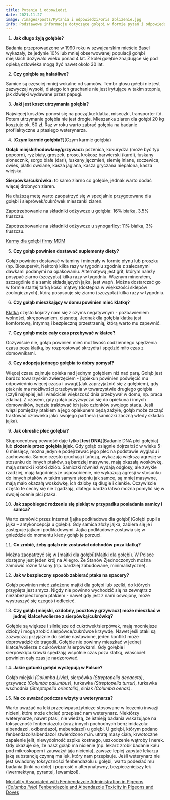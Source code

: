 ```yaml
---
title: Pytania i odpowiedzi
date: 2021.11.27
image: /images/posts/Pytania i odpowiedzi/Gris zblizenie.jpg
info: Podstawowe informacje dotyczące gołębi w formie pytań i odpowiedzi.
---
```


1. **Jak długo żyją gołębie?**

Badania przeprowadzone w 1990 roku w szwajcarskim mieście Basel wykazały, że jedynie 10% lub mniej obserwowanej populacji gołębi miejskich dożywało wieku ponad 4 lat. Z kolei gołębie znajdujące się pod opieką człowieka mogą żyć nawet około 30 lat.

2. **Czy gołębie są hałaśliwe?**

Samice są częściej mniej wokalne od samców. Tembr głosu gołębi nie jest zazwyczaj wysoki, dlatego ich gruchanie nie jest irytujące w takim stopniu, jak dźwięki wydawane przez papugi.

3. **Jaki jest koszt utrzymania gołębia?**

Najwięcej kosztów ponosi się na początku: klatka, miseczki, transporter itd. Potem utrzymanie gołębia nie jest drogie. Mieszanka ziaren dla gołębi 20 kg kosztuje ok. 50 zł. Raz w roku warto zabrać gołębia na badanie profilaktyczne u ptasiego weterynarza.

4. [**Czym karmić gołębia?**](Czym karmić gołębia)

**Gołąb miejski/hodowlany/grzywacz:** pszenica, kukurydza (może być typ popcorn), ryż biały, groszek, proso, krokosz barwierski (kardi), łuskany słonecznik, sorgo białe (dari), łuskany jęczmień, siemię lniane, soczewica, owies, płatki owsiane, kasza jaglana, kasza gryczana niepalona, kasza wiejska.

**Sierpówka/cukrówka:** to samo ziarno co gołębie, jednak warto dodać więcej drobnych ziaren.

Na dłuższą metę warto zaopatrzyć się w specjalnie przygotowane dla gołębi i sieprówek/cukrówek mieszanki ziaren.

Zapotrzebowanie na składniki odżywcze u gołębia: 16% białka, 3.5% tłuszczu.

Zapotrzebowanie na składniki odżywcze u synogarlicy: 11% białka, 3% tłuszczu.

[Karmy dla gołębi firmy MDM](https://zurawinka-bakalie.pl/karmy-dla-golebi,23)

5. **Czy gołąb powinien dostawać suplementy diety?**

Gołąb powinien dostawać witaminy i minerały w formie płynu lub proszku (np. Biosupervit, Nekton) kilka razy w tygodniu zgodnie z zalecanymi dawkami podanymi na opakowaniu. Alternatywą jest grit, którym należy posypać ziarno (szczypta) kilka razy w tygodniu. Ważnym minerałem, szczególnie dla samic składających jajka, jest wapń. Można dostarczać go w formie startej tarką kości mątwy (dostępna w większości sklepów zoologicznych), którą posyspuje się ziarno (szczypta) kilka razy w tygodniu.

6. **Czy gołąb mieszkający w domu powinien mieć klatkę?**

[Klatka](Klatka) często kojarzy nam się z czymś negatywnym - pozbawieniem wolności, skrępowaniem, ciasnotą. Jednak dla gołębia klatka jest komfortową, intymną i bezpieczną przestrzenią, którą warto mu zapewnić.

7. **Czy gołąb może cały czas przebywać w klatce?**

Oczywiście nie, gołąb powinien mieć możliwość codziennego spędzenia czasu poza klatką, by rozprostować skrzydła i spędzić miło czas z domownikami.

8. **Czy adopcja jednego gołębia to dobry pomysł?**

Więcej czasu zajmuje opieka nad jednym gołębiem niż nad parą. Gołąb jest bardzo towarzyskim zwierzęciem - [opiekun powinien poświęcić mu odpowiednio więcej czasu i uwagi](Jak zaprzyjaźnić się z gołębiem), gdy ptak nie ma możliwości przebywania w towarzystwie drugiego gołębia (czyli najlepiej jeśli właściciel większość dnia przebywał w domu, np. praca zdalna). Z czasem, gdy gołąb przyzwyczai się do opiekuna i innych domowników, będzie traktować ich jako członków swojego stada. Jeśli więzi pomiędzy ptakiem a jego opiekunem będą zażyłe, gołąb może zacząć traktować człowieka jako swojego partnera (samiczki zaczną wtedy składać jajka).

 9. **Jak określić płeć gołębia?**

Stuprocentową pewność daje tylko [**test DNA**](Badanie DNA płci gołębia) lub **złożenie przez gołębia jajek**. Gdy gołąb osiągnie dojrzałość w wieku 5-6 miesięcy, można jedynie podejrzewać jego płeć na podstawie wyglądu i zachowania. Samce często gruchają i tańczą, wykazują większą agresję w stosunku do innych ptaków, są bardziej masywne, mają okazałą woskówkę, mają szeroki i krótki dziób. Samiczki również wydają odgłosy, ale zwykle rzadziej, mają łagodniejsze usposobienie, nie wykazują agresji w stosunku do innych ptaków w takim samym stopniu jak samce, są mniej masywne, mają mało okazałą woskówkę, ich dzioby są długie i cienkie. Oczywiście często te cechy się nie zgadzają, dlatego bardzo łatwo można pomylić się w swojej ocenie płci ptaka. 

10. **Jak zapobiegać rodzeniu się piskląt w przypadku posiadania samicy i samca?**

Warto zamówić przez Internet [jajka podkładowe dla gołębi](Gołębi pupil a jajka – antykoncepcja u gołębi). Gdy samica złoży jajka, zabiera się je i zastępuje jajkami podkładowymi. Jajka podkładowe zostawia się w gnieździe do momentu kiedy gołąb je porzuci.

11. **Co zrobić, żeby gołąb nie zostawiał odchodów poza klatką?**

Można zaopatrzyć się w [majtki dla gołębi](Majtki dla gołębi). W Polsce dostępny jest jeden krój na Allegro. Ze Stanów Zjednoczonych można zamówić różne fasony (np. bardziej zabudowane, minimalistyczne).

12. **Jak w bezpieczny sposób zabierać ptaka na spacery?**

Gołąb powinien mieć założone majtki dla gołębi lub szelki, do których przypięta jest smycz. Nigdy nie powinno wychodzić się na zewnątrz z niezabezpieczonym ptakiem - nawet gdy jest z nami oswojony, może wystraszyć się czegoś i odlecieć. 

13. **Czy gołąb (miejski, ozdobny, pocztowy grzywacz) może mieszkać w jednej klatce/wolierze z sierpówką/cukrówką?**

Gołębie są większe i silniejsze od cukrówek/sierpówek, mają mocniejsze dzioby i mogą zrobić sierpówce/cukrówce krzywdę. Nawet jeśli ptaki są zazwyczaj przyjaźnie do siebie nastawione, jeden konflikt może doprowadzić do tragedii. Gołębie nie powinny mieszkać w jednej klatce/wolierze z cukrówkami/sierpówkami. Gdy gołębie i sierpówki/cukrówki spędzają wspólnie czas poza klatką, właściciel powinien cały czas je nadzorować.

14. **Jakie gatunki gołębi występują w Polsce?**

Gołąb miejski *(Columba Livia)*, sierpówka *(Streptopelia decaocto)*, grzywacz *(Columba palumbus)*, turkawka *(Streptopelia turtur)*, turkawka wschodnia *(Streptopelia orientalis)*, siniak *(Columba oenas)*.

15. **Na co uważać podczas wizyty u weterynarza?**

Warto uważać na leki przeciwpasożytnicze stosowane w leczeniu inwazji nicieni, które może chcieć przepisać nam weterynarz. Niektórzy weterynarze, nawet ptasi, nie wiedzą, że istnieją badania wskazujące na toksyczność fenbendazolu (oraz innych pochodnych benzimidazolu: albendazol, oxibendazol, mebendazol) u gołębi. U gołębi, którym podano fenbendazol/albendazol stwierdzono m.in. utratę masy ciała, krwotoczne zapalenie jelit, niewydolność szpiku kostnego, uszkodzenie wątroby i nerek. Gdy okazuje się, że nasz gołąb ma nicienie (np. lekarz zrobił badanie kału pod mikroskopem i zauważył jaja nicienia), zawsze lepiej zapytać lekarza jaką substancję czynną ma lek, który nam przepisuje. Jeśli weterynarz nie jest świadomy toksyczności fenbendazolu u gołębi, warto podesłać mu badania (linki na dole) i poprosić o alterynatywny, bezpieczniejszy lek (iwermektyna, pyrantel, lewamizol).

[Mortality Associated with Fenbendazole
Administration in Pigeons (*Columba livia*)](https://drive.google.com/file/d/1_zRy2U6xrAs5ababzvALuwe6noATsvGa/view?usp=sharing)
[Fenbendazole and Albendazole Toxicity in Pigeons and Doves](https://drive.google.com/file/d/1EPSCQ2xX9qbPH4elWfUDcwa9xRYtlRy0/view?usp=sharing)